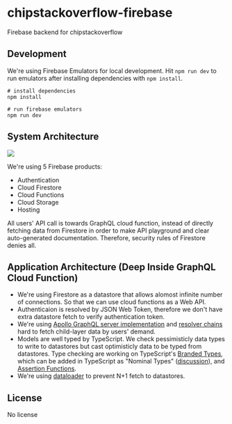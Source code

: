 # chipstackoverflow-firebase

Firebase backend for chipstackoverflow

## Development

We're using Firebase Emulators for local development. Hit `npm run dev` to run emulators after installing dependencies with `npm install`.

```
# install dependencies
npm install

# run firebase emulators
npm run dev
```

## System Architecture

![](https://user-images.githubusercontent.com/4289883/84722320-bbf9e500-af37-11ea-9981-4a3f86a4cc59.png)


We're using 5 Firebase products:

- Authentication
- Cloud Firestore
- Cloud Functions
- Cloud Storage
- Hosting

All users' API call is towards GraphQL cloud function, instead of directly fetching data from Firestore in order to make API playground and clear auto-generated documentation. Therefore, security rules of Firestore denies all.

## Application Architecture (Deep Inside GraphQL Cloud Function)

- We're using Firestore as a datastore that allows alomost infinite number of connections. So that we can use cloud functions as a Web API.
- Authenticaion is resolved by JSON Web Token, therefore we don't have extra datastore fetch to verify authentication token.
- We're using [Apollo GraphQL server implementation](https://github.com/apollographql/apollo-server) and [resolver chains](https://www.apollographql.com/docs/apollo-server/data/resolvers/#resolver-chains) hard to fetch child-layer data by users' demand.
- Models are well typed by TypeScript. We check pessimisticly data types to write to datastores but cast optimisticly data to be typed from datastores. Type checking are working on TypeScript's [Branded Types](https://medium.com/@KevinBGreene/surviving-the-typescript-ecosystem-branding-and-type-tagging-6cf6e516523d), which can be added in TypeScript as "Nominal Types" ([discussion](https://github.com/Microsoft/Typescript/issues/202)), and [Assertion Functions](https://www.typescriptlang.org/docs/handbook/release-notes/typescript-3-7.html#assertion-functions).
- We're using [dataloader](https://github.com/graphql/dataloader) to prevent N+1 fetch to datastores.

## License

No license
